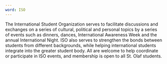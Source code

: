 ```yaml
---
word: ISO
---
```


  The International Student Organization serves to facilitate discussions and exchanges on a series of cultural, political and personal topics by a series of events such as dinners, dances, International Awareness Week and the annual International Night. ISO also serves to strengthen the bonds between students from different backgrounds, while helping international students integrate into the greater student body. All are welcome to help coordinate or participate in ISO events, and membership is open to all St. Olaf students.
